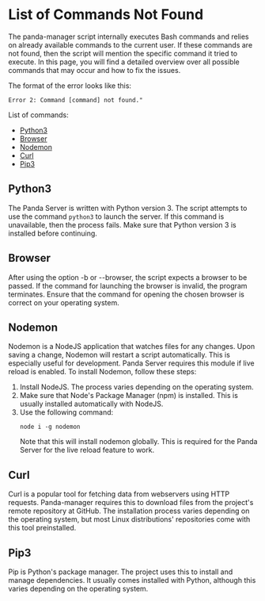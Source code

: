 # List of Commands Not Found
The panda-manager script internally executes Bash commands and relies on already available commands to the current user. If these commands are not found, then the script will mention the specific command it tried to execute. In this page, you will find a detailed overview over all possible commands that may occur and how to fix the issues.

The format of the error looks like this:
```
Error 2: Command [command] not found."
```

List of commands:
- [Python3](#python3)
- [Browser](#browser)
- [Nodemon](#nodemon)
- [Curl](#curl)
- [Pip3](#pip3)

## Python3
The Panda Server is written with Python version 3. The script attempts to use the command `python3` to launch the server. If this command is unavailable, then the process fails. Make sure that Python version 3 is installed before continuing.

## Browser
After using the option -b or --browser, the script expects a browser to be passed. If the command for launching the browser is invalid, the program terminates. Ensure that the command for opening the chosen browser is correct on your operating system.

## Nodemon
Nodemon is a NodeJS application that watches files for any changes. Upon saving a change, Nodemon will restart a script automatically. This is especially useful for development. Panda Server requires this module if live reload is enabled. To install Nodemon, follow these steps:
1. Install NodeJS. The process varies depending on the operating system.
2. Make sure that Node's Package Manager (npm) is installed. This is usually installed automatically with NodeJS.
3. Use the following command:
    ```
    node i -g nodemon
    ```
    Note that this will install nodemon globally. This is required for the Panda Server for the live reload feature to work.

## Curl
Curl is a popular tool for fetching data from webservers using HTTP requests. Panda-manager requires this to download files from the project's remote repository at GitHub. The installation process varies depending on the operating system, but most Linux distributions' repositories come with this tool preinstalled.

## Pip3
Pip is Python's package manager. The project uses this to install and manage dependencies. It usually comes installed with Python, although this varies depending on the operating system.